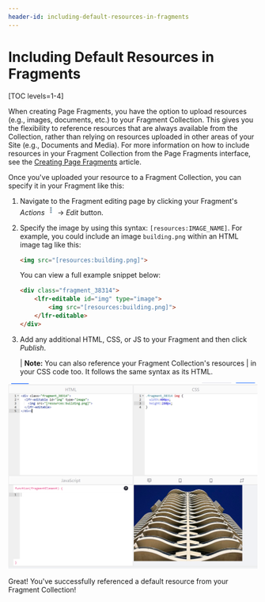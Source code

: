 ```yaml
---
header-id: including-default-resources-in-fragments
---
```


# Including Default Resources in Fragments

[TOC levels=1-4]

When creating Page Fragments, you have the option to upload resources (e.g.,
images, documents, etc.) to your Fragment Collection. This gives you the
flexibility to reference resources that are always available from the
Collection, rather than relying on resources uploaded in other areas of your
Site (e.g., Documents and Media). For more information on how to include
resources in your Fragment Collection from the Page Fragments interface, see the
[Creating Page Fragments](/docs/7-2/user/-/knowledge_base/u/creating-page-fragments)
article.

Once you've uploaded your resource to a Fragment Collection, you can specify it
in your Fragment like this:

1.  Navigate to the Fragment editing page by clicking your Fragment's *Actions*
    ![Actions](../../../images/icon-actions.png) &rarr; *Edit* button.

2.  Specify the image by using this syntax: `[resources:IMAGE_NAME]`. For
    example, you could include an image `building.png` within an HTML image tag
    like this:

    ```html
    <img src="[resources:building.png]">
    ```

    You can view a full example snippet below:

    ```html
    <div class="fragment_38314">
        <lfr-editable id="img" type="image">
            <img src="[resources:building.png]">
        </lfr-editable>
    </div>
    ```

3.  Add any additional HTML, CSS, or JS to your Fragment and then click
    *Publish*.

    | **Note:** You can also reference your Fragment Collection's resources
    | in your CSS code too. It follows the same syntax as its HTML.

![Figure 1: Any Fragment from the Fragment Collection has access to the uploaded resources.](../../../images/fragment-resources.png)

Great! You've successfully referenced a default resource from your Fragment
Collection!
